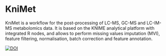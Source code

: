 # KniMet

KniMet is a workflow for the post-processing of LC-MS, GC-MS and LC-IM-MS metabolomics data. It is based on the KNIME analytical platform with integrated R nodes, and allows to perform missing values imputation (MVI), feature filtering, normalisation, batch correction and feature annotation.


[![DOI](https://zenodo.org/badge/DOI/10.5281/zenodo.1095042.svg)](https://doi.org/10.5281/zenodo.1041483)

